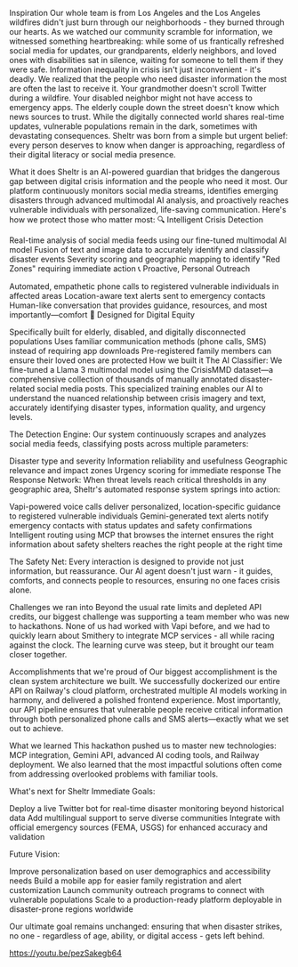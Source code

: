 Inspiration
Our whole team is from Los Angeles and the Los Angeles wildfires didn't just burn through our neighborhoods - they burned through our hearts. As we watched our community scramble for information, we witnessed something heartbreaking: while some of us frantically refreshed social media for updates, our grandparents, elderly neighbors, and loved ones with disabilities sat in silence, waiting for someone to tell them if they were safe. Information inequality in crisis isn't just inconvenient - it's deadly. We realized that the people who need disaster information the most are often the last to receive it. Your grandmother doesn't scroll Twitter during a wildfire. Your disabled neighbor might not have access to emergency apps. The elderly couple down the street doesn't know which news sources to trust. While the digitally connected world shares real-time updates, vulnerable populations remain in the dark, sometimes with devastating consequences. Sheltr was born from a simple but urgent belief: every person deserves to know when danger is approaching, regardless of their digital literacy or social media presence.

What it does
Sheltr is an AI-powered guardian that bridges the dangerous gap between digital crisis information and the people who need it most. Our platform continuously monitors social media streams, identifies emerging disasters through advanced multimodal AI analysis, and proactively reaches vulnerable individuals with personalized, life-saving communication. Here's how we protect those who matter most: 🔍 Intelligent Crisis Detection

Real-time analysis of social media feeds using our fine-tuned multimodal AI model
Fusion of text and image data to accurately identify and classify disaster events
Severity scoring and geographic mapping to identify "Red Zones" requiring immediate action
📞 Proactive, Personal Outreach

Automated, empathetic phone calls to registered vulnerable individuals in affected areas
Location-aware text alerts sent to emergency contacts
Human-like conversation that provides guidance, resources, and most importantly—comfort
🎯 Designed for Digital Equity

Specifically built for elderly, disabled, and digitally disconnected populations
Uses familiar communication methods (phone calls, SMS) instead of requiring app downloads
Pre-registered family members can ensure their loved ones are protected
How we built it
The AI Classifier: We fine-tuned a Llama 3 multimodal model using the CrisisMMD dataset—a comprehensive collection of thousands of manually annotated disaster-related social media posts. This specialized training enables our AI to understand the nuanced relationship between crisis imagery and text, accurately identifying disaster types, information quality, and urgency levels.

The Detection Engine: Our system continuously scrapes and analyzes social media feeds, classifying posts across multiple parameters:

Disaster type and severity
Information reliability and usefulness
Geographic relevance and impact zones
Urgency scoring for immediate response
The Response Network: When threat levels reach critical thresholds in any geographic area, Sheltr's automated response system springs into action:

Vapi-powered voice calls deliver personalized, location-specific guidance to registered vulnerable individuals Gemini-generated text alerts notify emergency contacts with status updates and safety confirmations Intelligent routing using MCP that browses the internet ensures the right information about safety shelters reaches the right people at the right time

The Safety Net: Every interaction is designed to provide not just information, but reassurance. Our AI agent doesn't just warn - it guides, comforts, and connects people to resources, ensuring no one faces crisis alone.

Challenges we ran into
Beyond the usual rate limits and depleted API credits, our biggest challenge was supporting a team member who was new to hackathons. None of us had worked with Vapi before, and we had to quickly learn about Smithery to integrate MCP services - all while racing against the clock. The learning curve was steep, but it brought our team closer together.

Accomplishments that we're proud of
Our biggest accomplishment is the clean system architecture we built. We successfully dockerized our entire API on Railway's cloud platform, orchestrated multiple AI models working in harmony, and delivered a polished frontend experience. Most importantly, our API pipeline ensures that vulnerable people receive critical information through both personalized phone calls and SMS alerts—exactly what we set out to achieve.

What we learned
This hackathon pushed us to master new technologies: MCP integration, Gemini API, advanced AI coding tools, and Railway deployment. We also learned that the most impactful solutions often come from addressing overlooked problems with familiar tools.

What's next for Sheltr
Immediate Goals:

Deploy a live Twitter bot for real-time disaster monitoring beyond historical data Add multilingual support to serve diverse communities Integrate with official emergency sources (FEMA, USGS) for enhanced accuracy and validation

Future Vision:

Improve personalization based on user demographics and accessibility needs Build a mobile app for easier family registration and alert customization Launch community outreach programs to connect with vulnerable populations Scale to a production-ready platform deployable in disaster-prone regions worldwide

Our ultimate goal remains unchanged: ensuring that when disaster strikes, no one - regardless of age, ability, or digital access - gets left behind.

https://youtu.be/pezSakegb64
